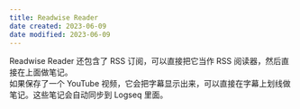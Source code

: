 ```yaml
---
title: Readwise Reader
date created: 2023-06-09
date modified: 2023-06-09
---
```


Readwise Reader 还包含了 RSS 订阅，可以直接把它当作 RSS 阅读器，然后直接在上面做笔记。  
如果保存了一个 YouTube 视频，它会把字幕显示出来，可以直接在字幕上划线做笔记。这些笔记会自动同步到 Logseq 里面。
